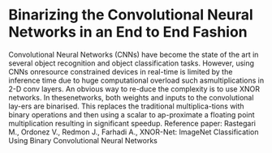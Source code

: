 # Binarizing the Convolutional Neural Networks in an End to End Fashion
Convolutional  Neural  Networks  (CNNs)  have  become the state of the art in several object recognition and object classification tasks.  However, using CNNs onresource constrained devices in real-time is limited by the inference time due to huge computational overload such asmultiplications in 2-D conv layers.  An obvious way to re-duce the complexity is to use XNOR networks. In thesenetworks, both weights and inputs to the convolutional lay-ers are binarised.  This replaces the traditional multiplica-tions with binary operations and then using a scalar to ap-proximate a floating point multiplication resulting in significant speedup.
Reference paper: Rastegari M., Ordonez V., Redmon J., Farhadi A., XNOR-Net: ImageNet Classification Using Binary Convolutional Neural Networks  

